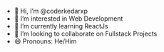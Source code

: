 - 👋 Hi, I’m @coderkedarxp
- 👀 I’m interested in Web Development
- 🌱 I’m currently learning ReactJs
- 💞️ I’m looking to collaborate on Fullstack Projects
- 😄 Pronouns: He/Him


